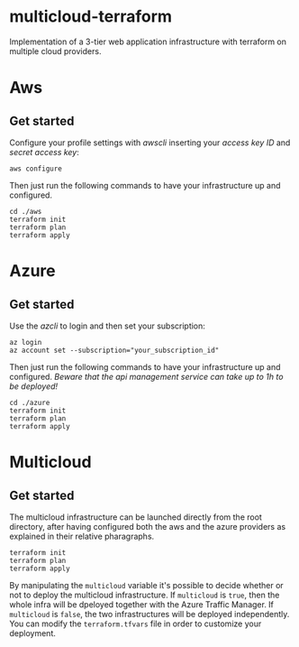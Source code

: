 # multicloud-terraform
Implementation of a 3-tier web application infrastructure with terraform on multiple cloud providers.
# Aws
## Get started
Configure your profile settings with _awscli_ inserting your _access key ID_ and _secret access key_:
```
aws configure
```
Then just run the following commands to have your infrastructure up and configured.
```
cd ./aws
terraform init
terraform plan
terraform apply
```

# Azure
## Get started
Use the _azcli_ to login and then set your subscription:
```
az login
az account set --subscription="your_subscription_id"
```
Then just run the following commands to have your infrastructure up and configured.
_Beware that the api management service can take up to 1h to be deployed!_
```
cd ./azure
terraform init
terraform plan
terraform apply
```
# Multicloud
## Get started
The multicloud infrastructure can be launched directly from the root directory, after having configured both the aws and the azure providers as explained in their relative pharagraphs.
```
terraform init
terraform plan
terraform apply
```
By manipulating the ```multicloud``` variable  it's possible to decide whether or not to deploy the multicloud infrastructure. If ```multicloud``` is ```true```, then the whole infra will be dpeloyed together with the Azure Traffic Manager. If ```multicloud``` is ```false```, the two infrastructures will be deployed independently.
You can modify the ```terraform.tfvars``` file in order to customize your deployment.
